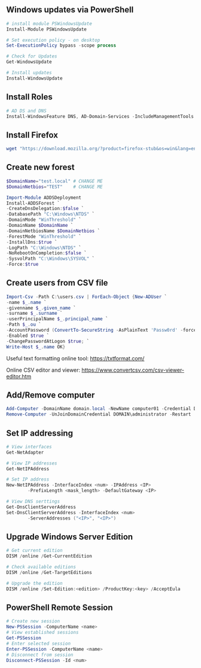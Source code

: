 ## Windows updates via PowerShell
```powershell
# install module PSWindowsUpdate
Install-Module PSWindowsUpdate

# Set execution policy - on desktop
Set-ExecutionPolicy bypass -scope process

# Check for Updates
Get-WindowsUpdate

# Install updates
Install-WindowsUpdate
```

## Install Roles
```powershell
# AD DS and DNS
Install-WindowsFeature DNS, AD-Domain-Services -IncludeManagementTools
```

## Install Firefox
```powershell
wget "https://download.mozilla.org/?product=firefox-stub&os=win&lang=en-US" -outfile $env:TEMP\firefox.exe; "$env:temp\firefox.exe" | powershell
```

## Create new forest
```powershell
$DomainName="test.local" # CHANGE ME
$DomainNetbios="TEST"    # CHANGE ME

Import-Module ADDSDeployment
Install-ADDSForest `
-CreateDnsDelegation:$false `
-DatabasePath "C:\Windows\NTDS" `
-DomainMode "WinThreshold" `
-DomainName $DomainName `
-DomainNetbiosName $DomainNetbios `
-ForestMode "WinThreshold" `
-InstallDns:$true `
-LogPath "C:\Windows\NTDS" `
-NoRebootOnCompletion:$false `
-SysvolPath "C:\Windows\SYSVOL" `
-Force:$true
```

## Create users from CSV file
```powershell
Import-Csv -Path C:\users.csv | ForEach-Object {New-ADUser `
-name $_.name `
-givenname $_.given_name `
-surname $_.surname `
-userPrincipalName $_.principal_name `
-Path $_.ou `
-AccountPassword (ConvertTo-SecureString -AsPlainText 'Passw0rd' -force) `
-Enabled $true `
-ChangePasswordAtLogon $true; `
Write-Host $_.name OK}
```
Useful text formatting online tool: https://txtformat.com/

Online CSV editor and viewer: https://www.convertcsv.com/csv-viewer-editor.htm


## Add/Remove computer
```powershell
Add-Computer -DomainName domain.local -NewName computer01 -Credential DOMAIN\administrator
Remove-Computer -UnJoinDomainCredential DOMAIN\administrator -Restart
```

## Set IP addressing
```powershell
# View interfaces
Get-NetAdapter

# View IP addresses
Get-NetIPAddress

# Set IP address
New-NetIPAddress -InterfaceIndex <num> -IPAddress <IP>
		-PrefixLength <mask_length> -DefaultGateway <IP>

# View DNS serttings
Get-DnsClientServerAddress
Set-DnsClientServerAddress -InterfaceIndex <num> 
		-ServerAddresses ("<IP>", "<IP>")
```

## Upgrade Windows Server Edition
```powershell
# Get current edition
DISM /online /Get-CurrentEdition

# Check available editions
DISM /online /Get-TargetEditions

# Upgrade the edition
DISM /online /Set-Edition:<edition> /ProductKey:<key> /AcceptEula
```

## PowerShell Remote Session
```powershell
# Create new session
New-PSSession -ComputerName <name>
# View established sessions
Get-PSSession
# Enter selected session
Enter-PSSession -ComputerName <name>
# Disconnect from session
Disconnect-PSSession -Id <num>
```

















